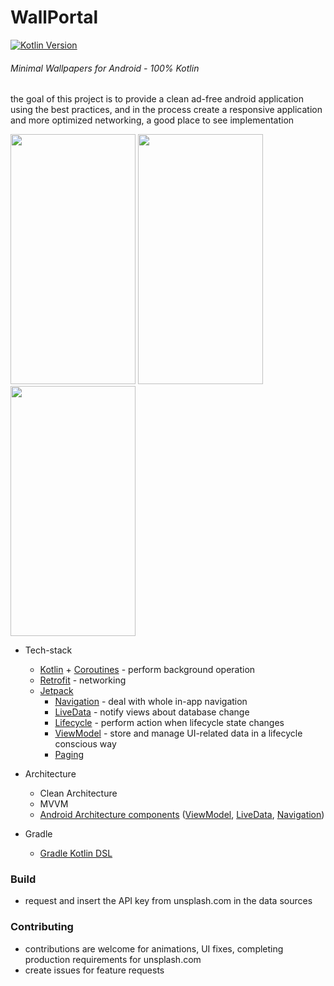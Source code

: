 # WallPortal
[![Kotlin Version](https://img.shields.io/badge/Kotlin-1.3.41-blue.svg)](https://kotlinlang.org)
###### *Minimal Wallpapers for Android - 100% Kotlin*

the goal of this project is to provide a clean ad-free android application using the best practices, and in the process create a 
responsive application and more optimized networking, a good place to see implementation

<img src="https://github.com/zedlabs/WallPortal/blob/master/main_page.png" width="200" height="400"> <img src="https://github.com/zedlabs/WallPortal/blob/master/with_slider_open.png" width="200" height="400"> <img src="https://github.com/zedlabs/WallPortal/blob/master/inside_activity.png" width="200" height="400"> 
* Tech-stack
    * [Kotlin](https://kotlinlang.org/) + [Coroutines](https://kotlinlang.org/docs/reference/coroutines-overview.html) - perform background operation
    * [Retrofit](https://square.github.io/retrofit/) - networking
    * [Jetpack](https://developer.android.com/jetpack)
        * [Navigation](https://developer.android.com/topic/libraries/architecture/navigation/) - deal with whole in-app navigation
        * [LiveData](https://developer.android.com/topic/libraries/architecture/livedata) - notify views about database change
        * [Lifecycle](https://developer.android.com/topic/libraries/architecture/lifecycle) - perform action when lifecycle state changes
        * [ViewModel](https://developer.android.com/topic/libraries/architecture/viewmodel) - store and manage UI-related data in a lifecycle conscious way
        * [Paging](https://developer.android.com/jetpack/androidx/releases/paging)
* Architecture
    * Clean Architecture
    * MVVM
    * [Android Architecture components](https://developer.android.com/topic/libraries/architecture) ([ViewModel](https://developer.android.com/topic/libraries/architecture/viewmodel), [LiveData](https://developer.android.com/topic/libraries/architecture/livedata), [Navigation](https://developer.android.com/jetpack/androidx/releases/navigation))
    
* Gradle
    * [Gradle Kotlin DSL](https://docs.gradle.org/current/userguide/kotlin_dsl.html)


### Build
 * request and insert the API key from unsplash.com in the data sources
 
 ### Contributing
 * contributions are welcome for animations, UI fixes, completing production requirements for unsplash.com
 * create issues for feature requests
 

